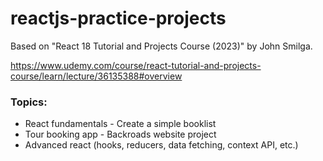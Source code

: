 # reactjs-practice-projects

Based on "React 18 Tutorial and Projects Course (2023)" by John Smilga.

https://www.udemy.com/course/react-tutorial-and-projects-course/learn/lecture/36135388#overview

### Topics:

- React fundamentals - Create a simple booklist
- Tour booking app - Backroads website project
- Advanced react (hooks, reducers, data fetching, context API, etc.)